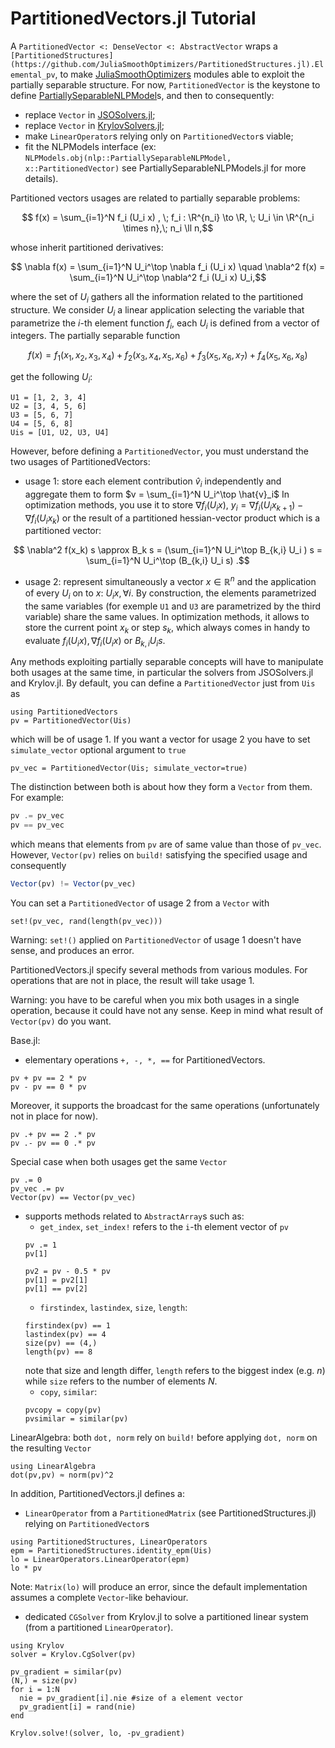 # PartitionedVectors.jl Tutorial

A `PartitionedVector <: DenseVector <: AbstractVector` wraps a `[PartitionedStructures](https://github.com/JuliaSmoothOptimizers/PartitionedStructures.jl).Elemental_pv`, to make [JuliaSmoothOptimizers](https://github.com/JuliaSmoothOptimizers) modules able to exploit the partially separable structure.
For now, `PartitionedVector` is the keystone to define [PartiallySeparableNLPModel](https://github.com/JuliaSmoothOptimizers/PartiallySeparableNLPModels.jl)s, and then to consequently:
- replace `Vector` in [JSOSolvers.jl](https://github.com/JuliaSmoothOptimizers/JSOSolvers.jl); 
- replace `Vector` in [KrylovSolvers.jl](https://github.com/JuliaSmoothOptimizers/Krylov.jl);
- make `LinearOperator`s relying only on `PartitionedVector`s viable;
- fit the NLPModels interface (ex: `NLPModels.obj(nlp::PartiallySeparableNLPModel, x::PartitionedVector)` see PartiallySeparableNLPModels.jl for more details).

Partitioned vectors usages are related to partially separable problems:
```math
 f(x) = \sum_{i=1}^N f_i (U_i x) , \; f_i : \R^{n_i} \to \R, \; U_i \in \R^{n_i \times n},\; n_i \ll n,
```
whose inherit partitioned derivatives:
```math
 \nabla f(x) = \sum_{i=1}^N U_i^\top \nabla f_i (U_i x) \quad \nabla^2 f(x) = \sum_{i=1}^N U_i^\top \nabla^2 f_i (U_i x) U_i,
```
where the set of $U_i$ gathers all the information related to the partitioned structure.
We consider $U_i$ a linear application selecting the variable that parametrize the $i$-th element function $f_i$, each $U_i$ is defined from a vector of integers.
The partially separable function 
```math
f(x) = f_1(x_1,x_2,x_3,x_4) + f_2(x_3,x_4,x_5,x_6) + f_3(x_5,x_6,x_7) + f_4(x_5,x_6,x_8)
```
get the following $U_i$:
```@example PV
U1 = [1, 2, 3, 4]
U2 = [3, 4, 5, 6]
U3 = [5, 6, 7]
U4 = [5, 6, 8]
Uis = [U1, U2, U3, U4]
```
However, before defining a `PartitionedVector`, you must understand the two usages of PartitionedVectors:
- usage 1: store each element contribution $\hat{v}_i$ independently and aggregate them to form $v = \sum_{i=1}^N U_i^\top \hat{v}_i$
In optimization methods, you use it to store $\nabla f_i (U_i x)$, $y_i = \nabla f_i (U_i x_{k+1}) - \nabla f_i (U_i x_k)$ or the result of a partitioned hessian-vector product which is a partitioned vector:
```math
 \nabla^2 f(x_k) s \approx B_k s = (\sum_{i=1}^N U_i^\top B_{k,i} U_i ) s = \sum_{i=1}^N U_i^\top (B_{k,i} U_i s) .
```
- usage 2: represent simultaneously a vector $x \in \mathbb{R}^n$ and the application of every $U_i$ on to $x$: $U_i x, \forall i$.
By construction, the elements parametrized the same variables (for exemple `U1` and `U3` are parametrized by the third variable) share the same values.
In optimization methods, it allows to store the current point $x_k$ or step $s_k$, which always comes in handy to evaluate $f_i(U_i x), \nabla f_i(U_i x)$ or $B_{k,i} U_i s$.

Any methods exploiting partially separable concepts will have to manipulate both usages at the same time, in particular the solvers from JSOSolvers.jl and Krylov.jl.
By default, you can define a `PartitionedVector` just from `Uis` as
```@example PV
using PartitionedVectors
pv = PartitionedVector(Uis)
```
which will be of usage 1.
If you want a vector for usage 2 you have to set `simulate_vector` optional argument to `true`
```@example PV
pv_vec = PartitionedVector(Uis; simulate_vector=true)
```
The distinction between both is about how they form a `Vector` from them.
For example:
```julia
pv .= pv_vec
pv == pv_vec
```
which means that elements from `pv` are of same value than those of `pv_vec`.
However, `Vector(pv)` relies on `build!` satisfying the specified usage and consequently
```julia
Vector(pv) != Vector(pv_vec)
```

You can set a `PartitionedVector` of usage 2 from a `Vector` with
```@example PV
set!(pv_vec, rand(length(pv_vec))) 
```
Warning: `set!()` applied on `PartitionedVector` of usage 1 doesn't have sense, and produces an error.

PartitionedVectors.jl specify several methods from various modules.
For operations that are not in place, the result will take usage 1.

Warning: you have to be careful when you mix both usages in a single operation, because it could have not any sense.
Keep in mind what result of `Vector(pv)` do you want.

Base.jl:
- elementary operations `+, -, *, ==` for PartitionedVectors.
```@example PV
pv + pv == 2 * pv
pv - pv == 0 * pv
```
Moreover, it supports the broadcast for the same operations (unfortunately not in place for now).
```@example PV
pv .+ pv == 2 .* pv
pv .- pv == 0 .* pv
```
Special case when both usages get the same `Vector`
```@example PV
pv .= 0
pv_vec .= pv
Vector(pv) == Vector(pv_vec)
```
- supports methods related to `AbstractArray`s such as: 
  - `get_index`, `set_index!` refers to the `i`-th element vector of `pv`
  ```@example PV
  pv .= 1
  pv[1]
  ```
  ```@example PV
  pv2 = pv - 0.5 * pv
  pv[1] = pv2[1]
  pv[1] == pv[2]
  ```
  - `firstindex`, `lastindex`, `size`, `length`:
  ```@example PV
  firstindex(pv) == 1
  lastindex(pv) == 4  
  size(pv) == (4,)
  length(pv) == 8
  ```
  note that size and length differ, `length` refers to the biggest index (e.g. $n$) while `size` refers to the number of elements $N$.
  - `copy`, `similar`:
  ```@example PV
  pvcopy = copy(pv)
  pvsimilar = similar(pv)
  ```

LinearAlgebra: both `dot, norm` rely on `build!` before applying `dot, norm` on the resulting `Vector`
```@example PV
using LinearAlgebra
dot(pv,pv) ≈ norm(pv)^2
```

In addition, PartitionedVectors.jl defines a:
- `LinearOperator` from a `PartitionedMatrix` (see PartitionedStructures.jl) relying on `PartitionedVector`s
```@example PV
using PartitionedStructures, LinearOperators
epm = PartitionedStructures.identity_epm(Uis)
lo = LinearOperators.LinearOperator(epm)
lo * pv
```
Note: `Matrix(lo)` will produce an error, since the default implementation assumes a complete `Vector`-like behaviour.
- dedicated `CGSolver` from Krylov.jl to solve a partitioned linear system (from a partitioned `LinearOperator`).
```@example PV
using Krylov
solver = Krylov.CgSolver(pv)

pv_gradient = similar(pv)
(N,) = size(pv)
for i = 1:N
  nie = pv_gradient[i].nie #size of a element vector
  pv_gradient[i] = rand(nie)
end

Krylov.solve!(solver, lo, -pv_gradient)
```